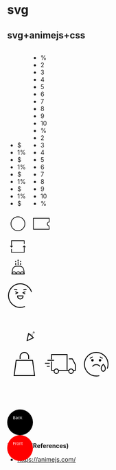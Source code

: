 # svg

## svg+animejs+css
<div class="signup-cash">
  <div class="signup-cash__group">
    <ul class="signup-cash__list">
      <li class="signup-cash__item">$</li>
      <li class="signup-cash__item">1%</li>
      <li class="signup-cash__item">$</li>
      <li class="signup-cash__item">1%</li>
      <li class="signup-cash__item">$</li>
      <li class="signup-cash__item">1%</li>
      <li class="signup-cash__item">$</li>
      <li class="signup-cash__item">1%</li>
      <li class="signup-cash__item">$</li>
    </ul>
  </div>
  <svg xmlns="http://www.w3.org/2000/svg" width="50" height="50" viewBox="0 0 50 50">
    <g fill="none" fill-rule="evenodd">
      <g stroke="#000" stroke-width="1.5">
        <g transform="translate(-32 -208) translate(29 208) translate(3)">
          <circle cx="25" cy="25" r="16.214 "/>
        </g>
      </g>
    </g>
  </svg>
</div>

<div class="signup-coupon">
  <div class="signup-coupon__group">
    <ul class="signup-coupon__list">
      <li class="signup-coupon__item">%</li>
      <li class="signup-coupon__item">2</li>
      <li class="signup-coupon__item">3</li>
      <li class="signup-coupon__item">4</li>
      <li class="signup-coupon__item">5</li>
      <li class="signup-coupon__item">6</li>
      <li class="signup-coupon__item">7</li>
      <li class="signup-coupon__item">8</li>
      <li class="signup-coupon__item">9</li>
      <li class="signup-coupon__item">10</li>
      <li class="signup-coupon__item">%</li>
      <li class="signup-coupon__item">2</li>
      <li class="signup-coupon__item">3</li>
      <li class="signup-coupon__item">4</li>
      <li class="signup-coupon__item">5</li>
      <li class="signup-coupon__item">6</li>
      <li class="signup-coupon__item">7</li>
      <li class="signup-coupon__item">8</li>
      <li class="signup-coupon__item">9</li>
      <li class="signup-coupon__item">10</li>
      <li class="signup-coupon__item">%</li>
    </ul>
  </div>
  <svg xmlns="http://www.w3.org/2000/svg" width="50" height="50" viewBox="0 0 50 50">
    <g fill="none" fill-rule="evenodd">
      <g>
        <path stroke="#000" stroke-width="1.5" d="M37.643.75v8.384c-1.184.13-2.184.594-2.933 1.264-.97.868-1.531 2.089-1.531 3.441 0 1.317.533 2.509 1.396 3.372.703.703 1.625 1.188 2.655 1.343h0l.374 7.482H.75V.75h36.893z" transform="translate(-114 -208) translate(111 208) translate(3) translate(6.25 11.607) "/>
      </g>
    </g>
  </svg>
</div>

<div class="signup-re">
  <svg xmlns="http://www.w3.org/2000/svg" width="50" height="50" viewBox="0 0 50 50">
    <g fill="none" fill-rule="evenodd">
      <g stroke="#000" stroke-width="1.5">
        <g>
          <path d="M32.58 7.566L32.58 0 2.818 0 2.818 14.881" transform="translate(-196 -208) translate(193 208) translate(3) translate(7.124 11.607) "/>
          <path d="M5.637 14.723L2.818 11.905 0 14.723" transform="translate(-196 -208) translate(193 208) translate(3) translate(7.124 11.607) rotate(-180 2.818 13.314) "/>
        </g>
        <g>
          <path d="M32.58 7.566L32.58 0 2.818 0 2.818 14.881" transform="translate(-196 -208) translate(193 208) translate(3) translate(7.124 11.607) rotate(180 17.7 13.393) "/>
          <path d="M5.637 14.723L2.818 11.905 0 14.723" transform="translate(-196 -208) translate(193 208) translate(3) translate(7.124 11.607) rotate(180 17.7 13.393) rotate(-180 2.818 13.314) "/>
        </g>
      </g>
    </g>
  </svg>
</div>

<svg xmlns="http://www.w3.org/2000/svg" width="50" height="50" viewBox="0 0 50 50">
  <g fill="none" fill-rule="evenodd">
    <g stroke="#000" stroke-width="1.5">
      <path d="M19.275.75c2.276 0 4.383.828 6.01 2.218 1.626 1.39 2.772 3.343 3.127 5.591h0l1.623 10.294H.878L2.5 8.56c.354-2.248 1.5-4.2 3.127-5.59C7.255 1.578 9.362.75 11.638.75h0z" transform="translate(-278 -208) translate(275 208) translate(3) translate(9.99 20.129) "/>
      <g>
        <path d="M4.464 0C6.93 0 8.93 2.398 8.93 5.357h0H0C0 2.398 1.999 0 4.464 0zm18.75 0c2.466 0 4.465 2.398 4.465 5.357h0-8.929C18.75 2.398 20.749 0 23.214 0zm-8.928 0c2.465 0 4.464 2.398 4.464 5.357h0-8.929c0-2.959 2-5.357 4.465-5.357z" transform="translate(-278 -208) translate(275 208) translate(3) translate(9.99 20.129) translate(1.617 13.532) "/>
      </g>
    </g>
    <g class="signup-birth" transform="translate(-278 -208) translate(275 208) translate(3) translate(18.284 5.804)">
      <path stroke="#000" stroke-width="1.5" d="M1.433 12.817L1.433 7.154M7.163 12.817L7.163 4.292M12.893 12.817L12.893 7.154 "/>
      <ellipse cx="1.433" cy="4.292" fill="#000" rx="1.433" ry="1.431" transform="matrix(1 0 0 -1 0 8.585) "/>
      <ellipse cx="7.163" cy="1.431" fill="#000" rx="1.433" ry="1.431" transform="matrix(1 0 0 -1 0 2.862) "/>
      <ellipse cx="12.893" cy="4.292" fill="#000" rx="1.433" ry="1.431" transform="matrix(1 0 0 -1 0 8.585) "/>
    </g>
  </g>
</svg>

<div class="signup-complete">
  <svg xmlns="http://www.w3.org/2000/svg" width="80" height="80" viewBox="0 0 80 80">
    <g fill="none" fill-rule="evenodd">
      <g stroke="#000" stroke-width="2">
        <path d="M38.259 52.915c-3.295 1.394-6.917 2.164-10.72 2.164C12.33 55.079 0 42.749 0 27.54 0 12.33 12.33 0 27.539 0c12.227 0 22.594 7.969 26.189 18.996" transform="translate(-144 -110) translate(144 110) translate(3 12)" />
        <path class="signup-complete__face" style="fill:none;stroke-width:2;stroke-linecap:butt;stroke-linejoin:round;stroke-miterlimit:4;stroke-dasharray:none;paint-order:normal" d="m 18.739,30.338 5.836,2.577 -5.337,2.743 m 25.68,-10.563 c 0,0 -3.9,-0.955 -7.117,1.038 M 16.16,25.095 c 0,0 3.901,-0.955 7.117,1.038 M 30.54,47.41 v 0 c -3.53,0 -6.39,-2.86 -6.39,-6.39 v -0.814 h 12.78 v 0.814 c 0,3.53 -2.862,6.39 -6.39,6.39 z M 42.339,30.338 36.504,32.915 38.899912,34.146632 41.84,35.658" />
      </g>
    </g>
  </svg>
  <div class="signup-complete__firework">
    <svg xmlns="http://www.w3.org/2000/svg" width="80" height="80" viewBox="0 0 80 80">
      <g fill="none" fill-rule="evenodd">
        <g stroke="#000" stroke-width="2">
          <path class="signup-complete__line" style="fill:none;stroke-width:0.790269;stroke-linecap:butt;stroke-linejoin:round;stroke-miterlimit:4;stroke-dasharray:none;paint-order:normal" d="m 54.234868,52.058994 1.133246,-3.479555 m 0.126045,4.488331 3.933171,-4.401006 m -2.728798,5.494344 3.334142,-1.445402" />
          <path class="signup-complete__star" style="fill:none;stroke-width:0.790269;stroke-linecap:butt;stroke-linejoin:round;stroke-miterlimit:4;stroke-dasharray:none;paint-order:normal" d="m 62.984748,44.007199 -0.07705,1.18896 0.685953,0.973215 -1.154188,0.293981 -0.714009,0.953459 -0.636165,-1.006802 -1.127318,-0.384467 0.761028,-0.916712 0.01699,-1.190934 1.10677,0.44097 z" />
          <path style="fill:none;stroke-width:2;stroke-miterlimit:4;stroke-dasharray:none;paint-order:normal;stroke-linecap:butt;stroke-linejoin:round" d="m 46.874,35.75 c 0,0.55 -3.67,16.909 -3.67,16.909 l 14.942,-6.873 z" transform="translate(3,12)" />
        </g>
      </g>
    </svg>
  </div>
</div>

<div class="shoppingbag">
  <svg xmlns="http://www.w3.org/2000/svg" width="80" height="80" viewBox="0 0 80 80">
    <g fill="none" fill-rule="evenodd">
      <g stroke="#000" stroke-width="2">
        <path d="M17.5-2.5h5c5.523 0 10 4.477 10 10s-4.477 10-10 10h-5 0" transform="translate(-140 -150) translate(10 150) translate(130) translate(15 12) rotate(-90 25 7.5) "/>
        <path d="M44.124 18.5L48.858 54H1.142l4.734-35.5h38.248z" transform="translate(-140 -150) translate(10 150) translate(130) translate(15 12) "/>
      </g>
    </g>
  </svg>
</div>

<svg xmlns="http://www.w3.org/2000/svg" width="80" height="80" viewBox="0 0 80 80">
  <g fill="none" fill-rule="evenodd">
    <g stroke="#000" stroke-width="2">
      <path d="m 70.065,55.876 c 0,2.905 -2.355,5.26 -5.26,5.26 -2.905,0 -5.26,-2.355 -5.26,-5.26 0,-2.904 2.355,-5.26 5.26,-5.26 2.905,0 5.26,2.356 5.26,5.26 z m -34.224,0 c 0,2.905 -2.355,5.26 -5.26,5.26 -2.904,0 -5.26,-2.355 -5.26,-5.26 0,-2.904 2.355,-5.26 5.26,-5.26 2.905,0 5.26,2.356 5.26,5.26 z "/>
      <path class="order-complete-effect-1" d="M 15.049,37.438 H 4 "/>
      <path class="order-complete-effect-2" d="M 15.049,44.427 H 8.389 "/>
      <path class="order-complete-effect-3" d="M 25.322,30.449 H 9.819 "/>
      <path class="order-complete-truck" d="m 60.032,26.929 h 7.738 l 7.06,13.474 V 53.875 H 70.398 M 59.545,53.876 H 55.532 M 19.457,28.449 V 17 H 55.532 V 53.876 H 35.841 m -10.288,0 H 19.457 V 32.907 "/>
    </g>
  </g>
</svg>

<svg xmlns="http://www.w3.org/2000/svg" width="80" height="80" viewBox="0 0 80 80">
  <g fill="none" fill-rule="evenodd">
    <g class="no-results" cx="100" cy="100">
      <path stroke="#000" stroke-width="2" d="m 60.798656,49.645357 c 0,3.453535 -2.161767,6.253183 -4.827677,6.253183 -2.666718,0 -4.827678,-2.799648 -4.827678,-6.254051 0,-4.809072 4.827678,-9.843053 4.827678,-9.843053 0,0 4.828484,5.033981 4.828484,9.843921 z "/>
    </g>
    <path stroke="#000" stroke-width="2" d="M34.646 54.153c-2.267.604-4.649.926-7.106.926C12.33 55.079 0 42.749 0 27.539 0 12.329 12.33 0 27.54 0c15.209 0 27.539 12.329 27.539 27.539 0 3.684-.724 7.2-2.037 10.413" transform="translate(-140 -170) translate(10 170) translate(130) translate(12 12) "/>
    <path fill="#000" d="M21.574 18.373c0 1.583-1.283 2.865-2.866 2.865-1.582 0-2.865-1.282-2.865-2.865 0-1.582 1.283-2.865 2.865-2.865 1.583 0 2.866 1.283 2.866 2.865M39.236 18.373c0 1.583-1.283 2.865-2.865 2.865-1.583 0-2.866-1.282-2.866-2.865 0-1.582 1.283-2.865 2.866-2.865 1.582 0 2.865 1.283 2.865 2.865" transform="translate(-140 -170) translate(10 170) translate(130) translate(12 12) "/>
    <path stroke="#000" stroke-width="2" d="M36.371 32.993s-3.029-4.428-8.826-4.428c-5.797 0-8.826 4.428-8.826 4.428M19.002 10.073s-2.549 3.104-6.318 3.436M36.077 10.073s2.55 3.104 6.318 3.436" transform="translate(-140 -170) translate(10 170) translate(130) translate(12 12) "/>
  </g>
</svg>

<br><br>
<div class="badge">
  <div class="badge__back">
    <svg xmlns="http://www.w3.org/2000/svg" width="60" height="60" viewBox="0 0 90 90">
      <circle class="badge__circle" cx="45" cy="45" r="45" fill="#000000"/>
      <text x="20" y="35" fill="#ffffff">Back</text>
    </svg>
  </div>
  <div class="badge__front">
    <svg xmlns="http://www.w3.org/2000/svg" width="60" height="60" viewBox="0 0 90 90">
      <circle class="badge__circle" cx="45" cy="45" r="45" fill="#ff0000"/>
      <text x="20" y="35" fill="#ffffff">Front</text>
    </svg>
  </div>
</div>

**참고 자료(References)**
* <https://animejs.com/>

<script>
import anime from 'animejs/lib/anime.es.js';
export default {
  name: 'svg',
  mounted() {
    this.signupRe();
    this.signupBirth();
    this.signupComplete();
    this.shoppingbag();
    this.orderComplete();
    this.noResults();
    this.badge();
  },
  methods: {
    signupRe() {
      anime({
        targets: '.signup-re',
        rotate: -180,
        duration: 1000,
        loop: true,
        easing: 'easeInExpo',
        endDelay: 2000,
      });
    },
    signupBirth() {
      anime({
        targets: '.signup-birth ellipse',
        cy: (e) => {
          return Number(e.cy.animVal.valueAsString) + 1;
        },
        duration: 100,
        loop: true,
        easing: (el, i, total) => {
          return (t) => {
            return Math.pow(Math.sin(t * (i + 1)), total);
          }
        },
      });
    },
    signupComplete() {
      anime.timeline({
        loop: true,
        duration: 1000,
        easing: 'cubicBezier(0.39, 0.4, 0.45, 0.97)',
      })
      .add({
        targets: '.signup-complete__firework',
        rotate: [-3, 0],
      })
      .add({
        targets: '.signup-complete__line',
        strokeWidth: 2,
        d: 'm 55.151,47.012 2.868,-8.806 m 0.319,11.359 9.954,-11.138 m -6.906,13.905 8.438,-3.658',
      }, '-=1000')
      .add({
        targets: '.signup-complete__star',
        strokeWidth: 2,
        d: 'm 77.295059,26.634647 -0.195,3.009 1.736,2.463 -2.921,0.744 -1.807,2.413 -1.61,-2.548 -2.853,-0.973 1.926,-2.32 0.043,-3.014 2.801,1.116 z',
      }, '-=1000')
      .add({
        targets: '.signup-complete__face',
        d: 'm 18.739,29.338 5.836,2.577 -5.337,2.743 m 25.68,-10.563 c 0,0 -3.9,-0.955 -7.117,1.038 M 16.16,24.095 c 0,0 3.901,-0.955 7.117,1.038 M 30.54,46.41 v 0 c -3.53,0 -6.39,-2.86 -6.39,-6.39 v -0.814 h 12.78 v 0.814 c 0,3.53 -2.862,6.39 -6.39,6.39 z M 42.339,29.338 36.504,31.915 38.899912,33.146632 41.84,34.658',
      }, '-=800')
    },
    shoppingbag() {
      anime({
        targets: '.shoppingbag',
        rotate: [-10, 10],
        duration: 500,
        endDelay: 30,
        loop: true,
        direction: 'alternate',
        easing: 'cubicBezier(0.39, 0.4, 0.45, 0.97)',
      });
    },
    orderComplete() {
      anime.timeline({
        loop: true,
        duration: 10,
        direction: 'alternate',
        easing: 'easeInExpo',
      })
      .add({
        targets: '.order-complete-truck',
        d: 'm 60.032,27.929 h 7.738 l 7.06,13.474 V 54.875 H 70.398 M 59.545,54.876 H 55.532 M 19.457,29.449 V 18 H 55.532 V 54.876 H 35.841 m -10.288,0 H 19.457 V 33.907',
      })
      .add({
        targets: '.order-complete-effect-1',
        d: 'M 15.049,37.438 H 7',
      })
      .add({
        targets: '.order-complete-effect-2',
        d: 'M 15.049,44.427 H 11.389',
      })
      .add({
        targets: '.order-complete-effect-3',
        d: 'M 22.322,30.449 H 12.819',
      })
    },
    noResults() {
      anime({
        targets: '.no-results path',
        d: 'm 62.05,58.602118 c 0,3.977 -2.68,7.201 -5.985,7.201 -3.306,0 -5.985,-3.224 -5.985,-7.202 0,-5.538 5.985,-11.335 5.985,-11.335 0,0 5.986,5.797 5.986,11.336 z',
        duration: 600,
        endDelay: 150,
        loop: true,
        easing: 'easeInOutBack',
      });
    },
    badge() {
      anime.timeline({
        loop: true,
        duration: 1500,
        easing: 'easeOutExpo',
        targets: '.badge',
      })
      // .add({
      //   targets: '.badge',
      //   scale: [.7, 1]
      // })
      // .add({
      //   targets: '.badge',
      //   rotateY: ['0deg', '540deg'],
      // })
      // .add({
      //   targets: '.badge__circle',
      //   fill: '#000000',
      // }, '-=1000')
    },
  }
}
</script>
<style lang="less">
  .signup-cash {
    display: inline-block;
    position: relative;

    svg {
      z-index: 1;
      position: relative;
    }

    &__group {
      position: absolute;
      top: 10px;
      left: 10px;
      border-radius: 50%;
      width: 30px;
      height: 30px;
      overflow: hidden;
    }

    &__list {
      animation: anime-signup-cash 3s cubic-bezier(0.6, 0.48, 0.59, 0.94) infinite;
      position: absolute;
      top: 0;
      left: 0;
      border-radius: 50%;
      width: 30px;
      height: 30px;
      margin: 0;
      padding: 0;
      background-color: #fff;
      list-style: none;
      user-select: none;
    }

    &__item {
      position: absolute;
      top: 0;
      left: 0;
      width: 30px;
      height: 30px;
      text-align: center;

      .signup-cash-loop(9);
      .signup-cash-loop(@n, @i: 1) when (@i =< @n) {
        &:nth-child(@{i}) {
          transform: translateY(0px + ((@i - 1) * 30));
        }
        .signup-cash-loop(@n, (@i + 1));
      }
    }
  }

  .signup-coupon {
    display: inline-block;
    position: relative;

    svg {
      z-index: 1;
      position: relative;
    }

    &__group {
      position: absolute;
      top: 14px;
      left: 8px;
      width: 30px;
      height: 23px;
      overflow: hidden;
    }

    &__list {
      animation: anime-signup-coupon 3s cubic-bezier(0, 0.63, 1, 1) infinite;
      position: absolute;
      top: 0;
      left: 0;
      width: 30px;
      height: 23px;
      margin: 0;
      padding: 0;
      background-color: #fff;
      list-style: none;
      user-select: none;
    }

    &__item {
      position: absolute;
      top: 0;
      left: 0;
      width: 33px;
      height: 23px;
      color: #000;
      font-size: 18px;
      font-family: Gotham-Medium, Gotham;
      line-height: 1;
      text-align: center;

      .signup-coupon-loop(21);
      .signup-coupon-loop(@n, @i: 1) when (@i =< @n) {
        &:nth-child(@{i}) {
          transform: translateY(0px + ((@i - 1) * 23));
        }
        .signup-coupon-loop(@n, (@i + 1));
      }
    }
  }

  .signup-re {
    display: flex;
    flex-wrap: wrap;
    align-items: center;
    justify-content: center;
    width: 50px;
    height: 50px;
  }

  .signup-complete {
    position: relative;

    &__firework {
      position: absolute;
      top: 0;
      left: 0;
      transform-origin: bottom;
    }
  }

  .shoppingbag {
    display: inline-block;
    transform-origin: top;
  }

  .badge {
    display:inline-block;
    position: relative;
    transform-origin: center;
    width: 60px;
    height: 60px;
    transition: all .6s cubic-bezier(0.8, -0.4, 0.2, 1.7);
        perspective: 150rem;
    perspective-origin: 50% calc(50% - 18em);

    &:hover {
      .badge__front {
        transform: rotateY(-180deg);
      }
      .badge__back {
        transform: rotateY(0deg);
      }
    }

    &__front,
    &__back {
      position: absolute;
      top: 0;
      left: 0;
      backface-visibility: hidden;
    transition: all .6s cubic-bezier(0.8, -0.4, 0.2, 1.7);
    }
    &__back {
      transform: rotateY(-180deg);
    }
  }

  @keyframes anime-signup-cash {
    0%, 25% {
      transform: translateY(0);
    }
    70% {
      transform: translateY(-210px);
    }
    90% {
      transform: translateY(-235px);
    }
    100% {
      transform: translateY(-240px);
    }
  }

  @keyframes anime-signup-coupon {
    0%, 45% {
      transform: translateY(0);
    }
    70%{
      transform: translateY(-425px);
    }
    80%{
      transform: translateY(-445px);
    }
    90%{
      transform: translateY(-455px);
    }
    100% {
      transform: translateY(-460px);
    }
  }
</style>